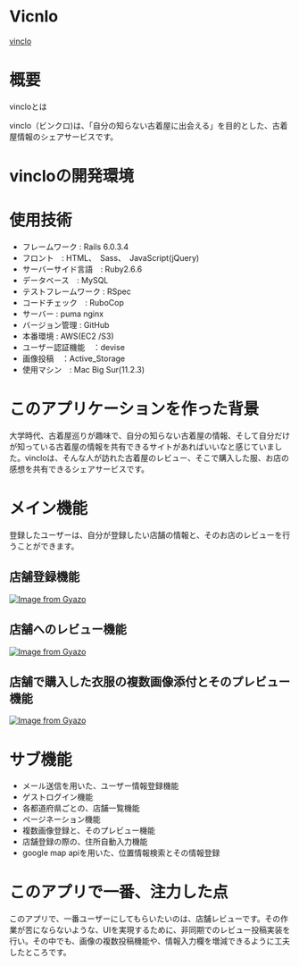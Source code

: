 # Vicnlo
[vinclo](http://35.72.117.142/)

# 概要
vincloとは

vinclo（ビンクロ)は、「自分の知らない古着屋に出会える」を目的とした、古着屋情報のシェアサービスです。

# vincloの開発環境
# 使用技術
* フレームワーク : Rails 6.0.3.4
* フロント　: HTML、　Sass、　JavaScript(jQuery)
* サーバーサイド言語　: Ruby2.6.6
* データベース　: MySQL
* テストフレームワーク : RSpec
* コードチェック　: RuboCop
* サーバー : puma nginx
* バージョン管理 : GitHub
* 本番環境 : AWS(EC2 /S3)
* ユーザー認証機能　：devise
* 画像投稿　：Active_Storage
* 使用マシン　: Mac Big Sur(11.2.3)

# このアプリケーションを作った背景
大学時代、古着屋巡りが趣味で、自分の知らない古着屋の情報、そして自分だけが知っている古着屋の情報を共有できるサイトがあればいいなと感じていました。vincloは、そんな人が訪れた古着屋のレビュー、そこで購入した服、お店の感想を共有できるシェアサービスです。

# メイン機能
登録したユーザーは、自分が登録したい店舗の情報と、そのお店のレビューを行うことができます。

## 店舗登録機能
[![Image from Gyazo](https://i.gyazo.com/fb7727b2b45622260f63d1502fcc888c.gif)](https://gyazo.com/fb7727b2b45622260f63d1502fcc888c)

## 店舗へのレビュー機能
[![Image from Gyazo](https://i.gyazo.com/01776e1966b67873052317b10e66589b.gif)](https://gyazo.com/01776e1966b67873052317b10e66589b)

## 店舗で購入した衣服の複数画像添付とそのプレビュー機能
[![Image from Gyazo](https://i.gyazo.com/6e93905df6431a05ce8b7c5534dac3c9.gif)](https://gyazo.com/6e93905df6431a05ce8b7c5534dac3c9)


# サブ機能
* メール送信を用いた、ユーザー情報登録機能
* ゲストログイン機能
* 各都道府県ごとの、店舗一覧機能
* ページネーション機能
* 複数画像登録と、そのプレビュー機能
* 店舗登録の際の、住所自動入力機能
* google map apiを用いた、位置情報検索とその情報登録

# このアプリで一番、注力した点
このアプリで、一番ユーザーにしてもらいたいのは、店舗レビューです。その作業が苦にならないような、UIを実現するために、非同期でのレビュー投稿実装を行い。その中でも、画像の複数投稿機能や、情報入力欄を増減できるように工夫したところです。


